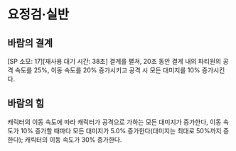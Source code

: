 # 요정검·실반

## 바람의 결계

[SP 소모: 17][재사용 대기 시간: 38초] 결계를 펼쳐, 20초 동안 결계 내의 파티원의 공격 속도를 25%, 이동 속도를 20% 증가시키고 공격 시 모든 대미지를 10% 증가시킨다.

## 바람의 힘

캐릭터의 이동 속도에 따라 캐릭터가 공격으로 가하는 모든 대미지가 증가한다, 이동 속도가 10% 증가할 때마다 모든 대미지가 5.0% 증가한다(대미지는 최대로 50%까지 증한다); 캐릭터의 이동 속도가 30% 증가한다.
